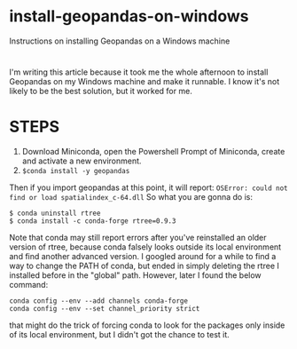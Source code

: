 # install-geopandas-on-windows
Instructions on installing Geopandas on a Windows machine

#

I'm writing this article because it took me the whole afternoon to install Geopandas on my Windows machine and make it runnable. I know it's not likely to be the best solution, but it worked for me.

# STEPS

1. Download Miniconda, open the Powershell Prompt of Miniconda, create and activate a new environment.
2. `$conda install -y geopandas`

Then if you import geopandas at this point, it will report:
`OSError: could not find or load spatialindex_c-64.dll`
So what you are gonna do is: 
```
$ conda uninstall rtree
$ conda install -c conda-forge rtree=0.9.3
```
Note that conda may still report errors after you've reinstalled an older version of rtree, because conda falsely looks outside its local environment and find another advanced version. I googled around for a while to find a way to change the PATH of conda, but ended in simply deleting the rtree I installed before in the "global" path. However, later I found the below command:
```
conda config --env --add channels conda-forge
conda config --env --set channel_priority strict
```
that might do the trick of forcing conda to look for the packages only inside of its local environment, but I didn't got the chance to test it.
